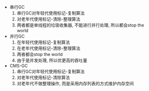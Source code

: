 - 串行GC
    1. 串行GC对年轻代使用标记-复制算法
    2. 对老年代使用标记-清除-整理算法
    3. 两者都是单线程的垃圾收集器, 不能进行并行处理, 所以都会stop the world
- 并行GC
    1. 在年轻代使用标记-复制算法
    2. 在老年代使用标记-清除-整理算法
    3. 两者都会stop the world
    4. 由于是并发处理, 所以优更高的吞吐量
- CMS-GC
    1. 串行GC对年轻代使用标记-复制算法
    2. 对老年代使用标记-清除算法
    3. 对老年代不做整理操作, 而是采用内存列表的方式维护内存空间

